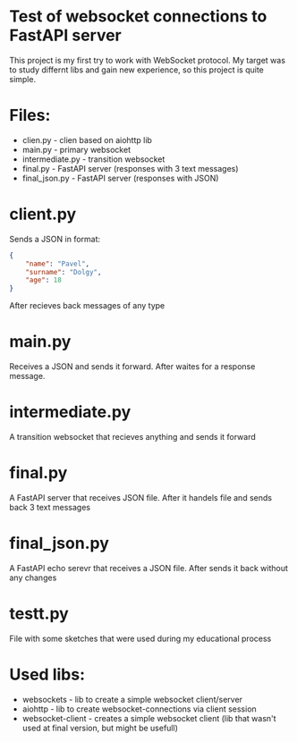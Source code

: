 # Test of websocket connections to FastAPI server #
This project is my first try to work with WebSocket protocol. My target was to study differnt libs and gain new experience, so this project is quite simple.


# Files:
+ clien.py - clien based on aiohttp lib
+ main.py - primary websocket
+ intermediate.py - transition websocket
+ final.py - FastAPI server (responses with 3 text messages)
+ final_json.py - FastAPI server (responses with JSON)

# client.py 
Sends a JSON in format:
```json
{
    "name": "Pavel",
    "surname": "Dolgy",
    "age": 18
}
```
After recieves back messages of any type

# main.py
Receives a JSON and sends it forward. After waites for a response message.

# intermediate.py
A transition websocket that recieves anything and sends it forward

# final.py
A FastAPI server that receives JSON file. After it handels file and sends back 3 text messages

# final_json.py 
A FastAPI echo serevr that receives a JSON file. After sends it back without any changes 

# testt.py 
File with some sketches that were used during my educational process


# Used libs:
+ websockets - lib to create a simple websocket client/server
+ aiohttp - lib to create websocket-connections via client session
+ websocket-client - creates a simple websocket client (lib that wasn't used at final version, but might be usefull)
